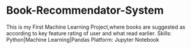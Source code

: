 # Book-Recommendator-System
This is my First Machine Learning Project,where books are suggested as according to key feature rating of user and what read earlier. Skills: Python|Machine Learning|Pandas Platform: Jupyter Notebook
